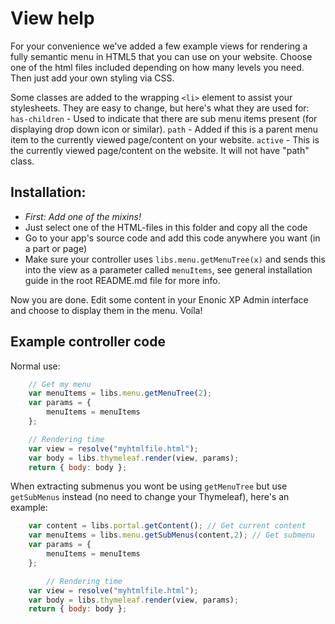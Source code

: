 # View help

For your convenience we've added a few example views for rendering a fully semantic menu in HTML5 that you can use on your website. Choose one of the html files included depending on how many levels you need. Then just add your own styling via CSS.

Some classes are added to the wrapping `<li>` element to assist your stylesheets. They are easy to change, but here's what they are used for:
`has-children` - Used to indicate that there are sub menu items present (for displaying drop down icon or similar).
`path` - Added if this is a parent menu item to the currently viewed page/content on your website.
`active` - This is the currently viewed page/content on the website. It will not have "path" class.

## Installation:

* *First: Add one of the mixins!*
* Just select one of the HTML-files in this folder and copy all the code
* Go to your app's source code and add this code anywhere you want (in a part or page)
* Make sure your controller uses `libs.menu.getMenuTree(x)` and sends this into the view as a parameter called `menuItems`, see general installation guide in the root README.md file for more info.

Now you are done. Edit some content in your Enonic XP Admin interface and choose to display them in the menu. Voíla!

## Example controller code

Normal use:

```javascript
	// Get my menu
	var menuItems = libs.menu.getMenuTree(2);
	var params = {
		menuItems = menuItems
	};

	// Rendering time
	var view = resolve("myhtmlfile.html");
	var body = libs.thymeleaf.render(view, params);
	return { body: body };
```

When extracting submenus you wont be using `getMenuTree` but use `getSubMenus` instead (no need to change your Thymeleaf), here's an example:

```javascript
	var content = libs.portal.getContent(); // Get current content
	var menuItems = libs.menu.getSubMenus(content,2); // Get submenu
	var params = {
		menuItems = menuItems
	};

		// Rendering time
	var view = resolve("myhtmlfile.html");
	var body = libs.thymeleaf.render(view, params);
	return { body: body };
```
